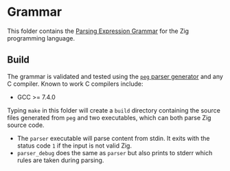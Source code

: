 # Grammar

This folder contains the
[Parsing Expression Grammar](https://en.wikipedia.org/wiki/Parsing_expression_grammar)
for the Zig programming language.

## Build

The grammar is validated and tested using the
[`peg` parser generator](http://piumarta.com/software/peg/)
and any C compiler. Known to work C compilers include:

 * GCC >= 7.4.0

Typing `make` in this folder will create a `build` directory containing the
source files generated from `peg` and two executables, which can both parse Zig
source code.

* The `parser` executable will parse content from stdin. It exits with the
  status code `1` if the input is not valid Zig.
* `parser_debug` does the same as `parser` but also prints to stderr which
  rules are taken during parsing.
